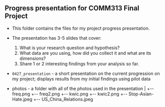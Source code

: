 ## Progress presentation for COMM313 Final Project

* This folder contains the files for my project progress presentation.

* The presentation has 3-5 slides that cover:
  1. What is your research question and hypothesis?
  2. What data are you using, how did you collect it and what are its dimensions?
  3. Share 1 or 2 interesting findings from your analysis so far.

* `0427_presentation` - a short presentation on the current progression on my project; displays results from my initial findings using pilot data


* photos - a folder with all of the photos used in the presentation
    |
    +-- freq.png
    +-- freq2.png
    +-- kwic.png
    +-- kwic2.png
    +-- Stop-Asian-Hate.jpeg
    +-- US_China_Relations.jpeg